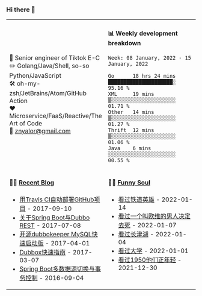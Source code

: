 ### Hi there 👋

<table>
<tr>
<td valign="middle" width="50%">


:briefcase: Senior engineer of Tiktok E-C<br/>
:pencil2: Golang/Java/Shell, so-so Python/JavaScript<br/>
:hammer_and_wrench: oh-my-zsh/JetBrains/Atom/GitHub Action<br/>
:hearts: Microservice/FaaS/Reactive/The Art of Code<br/>
:email: znyalor@gmail.com<br/>
</td>
<td valign="top" width="50%">

#### :bar_chart: Weekly development breakdown
<!--START_SECTION:waka-->
```text
Week: 08 January, 2022 - 15 January, 2022

Go      18 hrs 24 mins █████████████████████░  95.16 %
XML     19 mins        ▒░░░░░░░░░░░░░░░░░░░░░  01.71 %
Other   14 mins        ▒░░░░░░░░░░░░░░░░░░░░░  01.27 %
Thrift  12 mins        ▒░░░░░░░░░░░░░░░░░░░░░  01.06 %
Java    6 mins         ░░░░░░░░░░░░░░░░░░░░░░  00.55 %
```
<!--END_SECTION:waka-->
</td>
</tr>

<tr>
<td valign="top" width="50%">

#### 🤹‍♀️ <a href="https://zylele.github.io/" target="_blank">Recent Blog</a>

<!-- START_SECTION:blog -->
* <a href='https://zylele.github.io/2017/09/10/%E7%94%A8Travis%20CI%E8%87%AA%E5%8A%A8%E9%83%A8%E7%BD%B2GitHub%E9%A1%B9%E7%9B%AE/' target='_blank'>用Travis CI自动部署GitHub项目</a> - 2017-09-10
* <a href='https://zylele.github.io/2017/07/08/%E5%85%B3%E4%BA%8ESpring%20Boot%E4%B8%8EDubbo%20REST/' target='_blank'>关于Spring Boot与Dubbo REST</a> - 2017-07-08
* <a href='https://zylele.github.io/2017/04/01/%E4%BA%8C%E6%AC%A1%E5%BC%80%E6%BA%90dubbokeeper%20MySQL%E5%BF%AB%E9%80%9F%E5%90%AF%E5%8A%A8%E7%89%88/' target='_blank'>开源dubbokeeper MySQL快速启动版</a> - 2017-04-01
* <a href='https://zylele.github.io/2017/03/07/dubbox%E5%BF%AB%E9%80%9F%E6%8C%87%E5%8D%97/' target='_blank'>Dubbox快速指南</a> - 2017-03-07
* <a href='https://zylele.github.io/2016/09/04/Spring%20Boot%E5%A4%9A%E6%95%B0%E6%8D%AE%E6%BA%90%E5%88%87%E6%8D%A2%E4%B8%8E%E4%BA%8B%E5%8A%A1%E6%8E%A7%E5%88%B6/' target='_blank'>Spring Boot多数据源切换与事务控制</a> - 2016-09-04
<!-- END_SECTION:blog -->
</td>
<td valign="top" width="50%">

#### 🤾‍♂️ <a href="https://www.douban.com/people/znyalor/" target="_blank">Funny Soul</a>

<!-- START_SECTION:douban -->
* <a href='http://movie.douban.com/subject/35205446/' target='_blank'>看过铁道英雄</a> - 2022-01-14
* <a href='http://movie.douban.com/subject/26628357/' target='_blank'>看过一个叫欧维的男人决定去死</a> - 2022-01-07
* <a href='http://movie.douban.com/subject/25845392/' target='_blank'>看过长津湖</a> - 2022-01-04
* <a href='http://movie.douban.com/subject/35470663/' target='_blank'>看过大学</a> - 2022-01-01
* <a href='http://movie.douban.com/subject/35470753/' target='_blank'>看过1950他们正年轻</a> - 2021-12-30
<!-- END_SECTION:douban -->
</td>
</tr>
</table>
